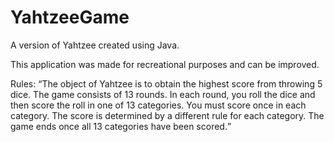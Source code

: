 # YahtzeeGame
A version of Yahtzee created using Java.

This application was made for recreational purposes and can be improved.<br>

Rules:
<q>The object of Yahtzee is to obtain the highest score from throwing 5 dice.
The game consists of 13 rounds. In each round, you roll the dice and then score the roll in one of 13 categories. You must score once in each category. The score is determined by a different rule for each category.
The game ends once all 13 categories have been scored.</q>
